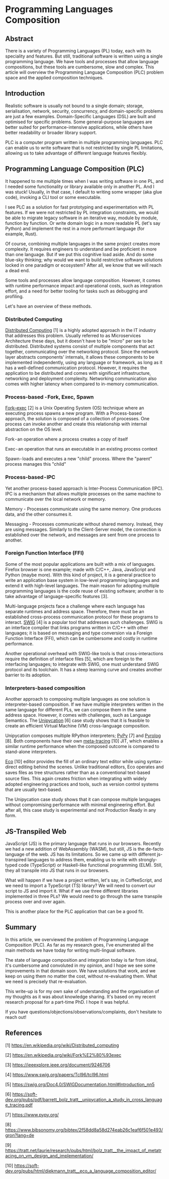 # Programming Languages Composition

## Abstract

There is a variety of Programming Languages (PL) today, each with its speciality and features. But still, traditional software is written using a single programming language. We have tools and processes that allow language compositions, but these tools are cumbersome, slow and complex. This article will overview the Programming Language Composition (PLC) problem space and the applied composition techniques.

## Introduction

Realistic software is usually not bound to a single domain; storage, serialisation, network, security, concurrency, and domain-specific problems are just a few examples. Domain-Specific Languages (DSL) are built and optimised for specific problems. Some general-purpose languages are better suited for performance-intensive applications, while others have better readability or broader library support.

PLC is a computer program written in multiple programming languages. PLC can enable us to write software that is not restricted by single PL limitations, allowing us to take advantage of different language features flexibly.

## Programming Language Composition (PLC)

It happened to me multiple times when I was writing software in one PL, and I needed some functionality or library available only in another PL. And I was stuck! Usually, in that case, I default to writing some wrapper (aka glue code), invoking a CLI tool or some executable.

I see PLC as a solution for fast prototyping and experimentation with PL features. If we were not restricted by PL integration constraints, we would be able to migrate legacy software in an iterative way, module by module, function by function. Or write domain logic in a more readable PL (let's say Python) and implement the rest in a more performant language (for example, Rust).

Of course, combining multiple languages in the same project creates more complexity. It requires engineers to understand and be proficient in more than one language. But if we put this cognitive load aside. And do some blue-sky thinking; why would we want to build restrictive software solutions locked in one paradigm or ecosystem? After all, we know that we will reach a dead end.

Some tools and processes allow language composition. However, it comes with runtime performance impact and operational costs, such as integration effort, and a need for better tooling for tasks such as debugging and profiling.

Let's have an overview of these methods.

### Distributed Computing

[Distributed Computing](https://en.wikipedia.org/wiki/Distributed_computing) [1] is a highly adopted approach in the IT industry that addresses this problem. Usually referred to as Microservices Architecture these days, but it doesn't have to be "micro" per see to be distributed. Distributed systems consist of multiple components that act together, communicating over the networking protocol. Since the network layer abstracts components' internals, it allows these components to be implemented independently, using any language or framework, as long as it has a well-defined communication protocol. However, it requires the application to be distributed and comes with significant infrastructure, networking and deployment complexity. Networking communication also comes with higher latency when compared to in-memory communication.

### Process-based - Fork, Exec, Spawn

[Fork–exec](https://en.wikipedia.org/wiki/Fork%E2%80%93exec) [2] is a Unix Operating System (OS) technique where an executing process spawns a new program. With a Process-based approach, the solution is composed of a collection of processes. One process can invoke another and create this relationship with internal abstraction on the OS level.

Fork - an operation where a process creates a copy of itself

Exec - an operation that runs an executable in an existing process context

Spawn - loads and executes a new "child" process. Where the "parent" process manages this "child"

### Process-based - IPC

Yet another process-based approach is Inter-Process Communication (IPC). IPC is a mechanism that allows multiple processes on the same machine to communicate over the local network or memory.

Memory - Processes communicate using the same memory. One produces data, and the other consumes it.

Messaging - Processes communicate without shared memory. Instead, they are using messages. Similarly to the Client-Server model, the connection is established over the network, and messages are sent from one process to another.

### Foreign Function Interface (FFI)

Some of the most popular applications are built with a mix of languages. Firefox browser is one example; made with C/C++, Java, JavaScript and Python (maybe more). With this kind of project, it is a general practice to write an application base system in low-level programming languages and extend it with high-level languages. The main reason for adopting multiple programming languages is the code reuse of existing software; another is to take advantage of language-specific features [3].

Multi-language projects face a challenge where each language has separate runtimes and address space. Therefore, there must be an established cross-process communication protocol for these programs to interact. [SWIG](https://www.swig.org/papers/Tcl96/tcl96.html) [4] is a popular tool that addresses such challenges. SWIG is an interface compiler that links programs written in C/C++ with other languages; it is based on messaging and type conversion via a Foreign Function Interface (FFI), which can be cumbersome and costly in runtime performance.

Another operational overhead with SWIG-like tools is that cross-interactions require the definition of interface files [5], which are foreign to the interfacing languages; to integrate with SWIG, one must understand SWIG protocol and its toolchain. It has a steep learning curve and creates another barrier to its adoption.

### Interpreters-based composition

Another approach to composing multiple languages as one solution is interpreter-based composition. If we have multiple interpreters written in the same language for different PLs, we can compose them in the same address space. However, it comes with challenges, such as Language Semantics. The [Unipycation](https://soft-dev.org/pubs/pdf/barrett_bolz_tratt__unipycation_a_study_in_cross_language_tracing.pdf) [6] case study shows that it is feasible to create an efficient Virtual Machine (VM) cross-language composition.

Unipycation composes multiple RPython interpreters; [PyPy](https://www.pypy.org/) [7] and [Pyrolog](https://www.bibsonomy.org/bibtex/2f58dd8a58d274eab26c1eaf6f501e493/gron?lang=de) [8]. Both components have their own [meta-tracing](https://tratt.net/laurie/research/pubs/html/bolz_tratt__the_impact_of_metatracing_on_vm_design_and_implementation/) [10] JIT, which enables a similar runtime performance when the composed outcome is compared to stand-alone interpreters.

[Eco](https://soft-dev.org/pubs/html/diekmann_tratt__eco_a_language_composition_editor/) [10] editor provides the fill of an ordinary text editor while using syntax-direct editing behind the scenes. Unlike traditional editors, Eco operates and saves ﬁles as tree structures rather than as a conventional text-based source ﬁles. This again creates friction when integrating with widely adopted engineering practices and tools, such as version control systems that are usually text-based.

The Unipycation case study shows that it can compose multiple languages without compromising performance with minimal engineering effort. But after all, this case study is experimental and not Production Ready in any form.

## JS-Transpiled Web

JavaScript (JS) is the primary language that runs in our browsers. Recently we had a new addition of WebAssembly (WASM), but still, JS is the de-facto language of the web. JS has its limitations. So we came up with different js-transpired languages to address them, enabling us to write with strongly-typed code (TypeScript) or Haskell-like functional programming (ELM). Still, they all transpile into JS that runs in our browsers.

What will happen if we have a project written, let's say, in CoffeeScript, and we need to import a TypeScript (TS) library? We will need to convert our script to JS and import it. What if we use three different libraries implemented in three PLs? We would need to go through the same transpile process over and over again.

This is another place for the PLC application that can be a good fit.

## Summary

In this article, we overviewed the problem of Programming Language Composition (PLC). As far as my research goes, I've enumerated all the main methods we have today for writing multi-lingual software.

The state of language composition and integration today is far from ideal, it's cumbersome and convoluted in my opinion, and I hope we see some improvements in that domain soon. We have solutions that work, and we keep on using them no matter the cost, without re-evaluating them. What we need is precisely that re-evaluation.

This write-up is for my own sake of understanding and the organisation of my thoughts as it was about knowledge sharing. It's based on my recent research proposal for a part-time PhD. I hope it was helpful.

If you have questions/objections/observations/complaints, don't hesitate to reach out!

## References

[1] https://en.wikipedia.org/wiki/Distributed_computing

[2] https://en.wikipedia.org/wiki/Fork%E2%80%93exec

[3] https://ieeexplore.ieee.org/document/9246706

[4] https://www.swig.org/papers/Tcl96/tcl96.html

[5] https://swig.org/Doc4.0/SWIGDocumentation.html#Introduction_nn5

[6] https://soft-dev.org/pubs/pdf/barrett_bolz_tratt__unipycation_a_study_in_cross_language_tracing.pdf

[7] https://www.pypy.org/

[8] https://www.bibsonomy.org/bibtex/2f58dd8a58d274eab26c1eaf6f501e493/gron?lang=de

[9] https://tratt.net/laurie/research/pubs/html/bolz_tratt__the_impact_of_metatracing_on_vm_design_and_implementation/

[10] https://soft-dev.org/pubs/html/diekmann_tratt__eco_a_language_composition_editor/
